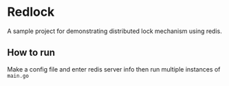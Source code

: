 # Redlock

A sample project for demonstrating distributed lock mechanism using redis.

## How to run

Make a config file and enter redis server info then run multiple instances of `main.go`
